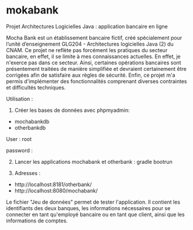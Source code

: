 # mokabank
Projet Architectures Logicielles Java : application bancaire en ligne

Mocha Bank est un établissement bancaire fictif, créé spécialement pour l’unité d’enseignement GLG204 - Architectures logicielles Java (2) du CNAM.
Ce projet ne reflète pas forcément les pratiques du secteur bancaire, en effet, il se limite à mes connaissances actuelles. En effet, je n'exerce pas dans ce secteur.
Ainsi, certaines opérations bancaires sont présentement traitées de manière simplifiée et devraient certainement être corrigées afin de satisfaire aux règles de sécurité.
Enfin, ce projet m'a permis d'implémenter des fonctionnalités comprenant diverses contraintes et difficultés techniques. 

Utilisation :
1. Créer les bases de données avec phpmyadmin:
  - mochabankdb
  - otherbankdb
 
User : root

password :

2. Lancer les applications mochabank et otherbank : gradle bootrun

3. Adresses :
- http://localhost:8181/otherbank/
- http://localhost:8080/mochabank/

Le fichier "Jeu de données" permet de tester l'application. Il contient les identifiants des deux banques, les informations nécessaires pour se connecter en tant qu'employé bancaire ou en tant que client, ainsi que les informations de comptes. 

